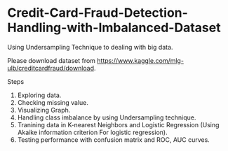 # Credit-Card-Fraud-Detection-Handling-with-Imbalanced-Dataset
Using Undersampling Technique to dealing with big data.

Please download dataset from https://www.kaggle.com/mlg-ulb/creditcardfraud/download.

Steps
1. Exploring data.
2. Checking missing value.
3. Visualizing Graph.
3. Handling class imbalance by using Undersampling technique.
4. Tranining data in K-nearest Neighbors and Logistic Regression (Using Akaike information criterion For logistic regression). 
5. Testing performance with confusion matrix and ROC, AUC curves.

